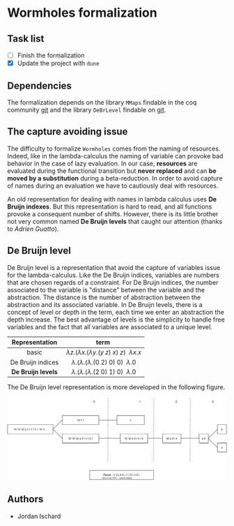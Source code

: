 # Wormholes formalization

## Task list

- [ ] Finish the formalization
- [x] Update the project with `dune`

## Dependencies

The formalization depends on the library `MMaps` findable in the coq community [git](https://github.com/coq-community/coq-mmaps) and the library `DeBrLevel` findable on [git](https://github.com/JordanIschard/DeBrLevel).

## The capture avoiding issue

The difficulty to formalize `Wormholes` comes from the naming of resources. Indeed, like in the lambda-calculus the naming of variable can provoke bad behavior in the case of lazy evaluation. In our case, **resources** are evaluated during the functional transition but **never replaced** and can **be moved by a substitution** during a beta-reduction. In order to avoid capture of names during an evaluation we have to cautiously deal with resources.

<!--
First versions do not deal with this issue and end up stuck.

Several representations exist to avoid the alpha renaming issue, we tested the **locally nameless** representation, but it also ends up stuck. The trick in this representation is to name the bound variables (_open_) only when we go through an abstraction and remove the name (_close_) when we go out the abstraction. Unfortunately, in the typing system needs to stock used resource names even the bound resources.

We try to brute force the issue with a handmade equivalence property, but it came to be very annoying to work with.  
-->

An old representation for dealing with names in lambda calculus uses **De Bruijn indexes**. But this representation is hard to read, and all functions provoke a consequent number of shifts. However, there is its little brother not very common named **De Bruijn levels** that caught our attention (thanks to _Adrien Guatto_).

## De Bruijn level


De Bruijn level is a representation that avoid the capture of variables issue for the lambda-calculus. Like the De Bruijn indices, variables are numbers that are chosen regards of a constraint. For De Bruijn indices, the number associated to the variable is "distance" between the variable and the abstraction. The distance is the number of abstraction between the abstraction and its associated variable. In De Bruijn levels, there is a concept of level or depth in the term, each time we enter an abstraction the depth increase. The best advantage of levels is the simplicity to handle free variables and the fact that all variables are associated to a unique level.

<div align="center">

| Representation | term |
|:--:|:--:|
| basic | $λz.(λx.(λy.(y~z)~x)~z)~~λx.x$ |
| De Bruijn indices | $λ.(λ.(λ.(0~2)~0)~0)~~λ.0$ |
| **De Bruijn levels** | $λ.(λ.(λ.(2~0)~1)~0)~~λ.0$ |

</div>

The De Bruijn level representation is more developed in the following figure.

![Example of the De Bruijn level representation for the lambda calculus](images/level_example_1.svg)

## Authors

- Jordan Ischard

<!--
## Functional Transition

<img src="images/fT_example_1.drawio.svg" alt="MarineGEO circle logo" style="height: 600px;"/>
<img src="images/fT_example_2.drawio.svg" alt="MarineGEO circle logo" style="height: 600px;"/>
<img src="images/fT_example_3.drawio.svg" alt="MarineGEO circle logo" style="height: 600px;"/>
<img src="images/fT_example_4.drawio.svg" alt="MarineGEO circle logo" style="height: 600px;"/>
<img src="images/fT_example_5.drawio.svg" alt="MarineGEO circle logo" style="height: 600px;"/>
<img src="images/fT_example_6.drawio.svg" alt="MarineGEO circle logo" style="height: 600px;"/>

## Functional Transition rules

<img src="images/fT_arr_rule.drawio.svg" alt="MarineGEO circle logo" style="height: 600px;"/>
<img src="images/fT_first_rule.drawio.svg" alt="MarineGEO circle logo" style="height: 600px;"/>
<img src="images/fT_comp_rule.drawio.svg" alt="MarineGEO circle logo" style="height: 600px;"/>
<img src="images/fT_rsf_rule.drawio.svg" alt="MarineGEO circle logo" style="height: 600px;"/>
<img src="images/fT_wh_rule.drawio.svg" alt="MarineGEO circle logo" style="height: 600px;"/>
-->